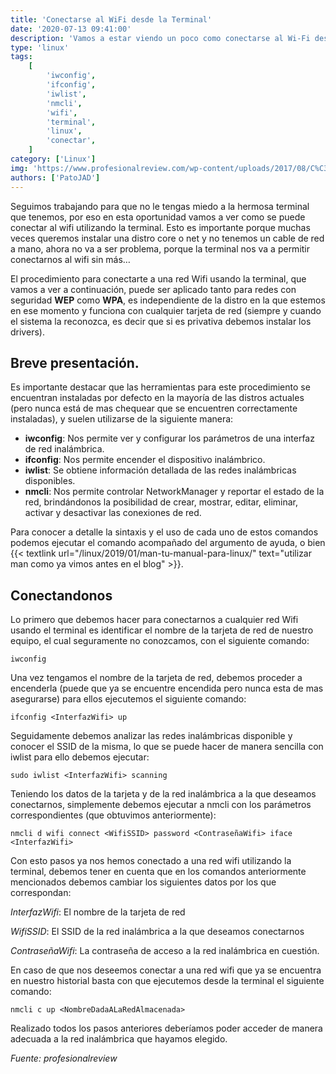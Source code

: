 ```yaml
---
title: 'Conectarse al WiFi desde la Terminal'
date: '2020-07-13 09:41:00'
description: 'Vamos a estar viendo un poco como conectarse al Wi-Fi desde la Terminal de nuestro Linux'
type: 'linux'
tags:
    [
        'iwconfig',
        'ifconfig',
        'iwlist',
        'nmcli',
        'wifi',
        'terminal',
        'linux',
        'conectar',
    ]
category: ['Linux']
img: 'https://www.profesionalreview.com/wp-content/uploads/2017/08/C%C3%B3mo-conectarte-a-una-red-Wifi-usando-la-terminal.jpg'
authors: ['PatoJAD']
---
```


Seguimos trabajando para que no le tengas miedo a la hermosa terminal que tenemos, por eso en esta oportunidad vamos a ver como se puede conectar al wifi utilizando la terminal. Esto es importante porque muchas veces queremos instalar una distro core o net y no tenemos un cable de red a mano, ahora no va a ser problema, porque la terminal nos va a permitir conectarnos al wifi sin más…

El procedimiento para conectarte a una red Wifi usando la terminal, que vamos a ver a continuación, puede ser aplicado tanto para redes con seguridad **WEP** como **WPA**, es independiente de la distro en la que estemos en ese momento y funciona con cualquier tarjeta de red (siempre y cuando el sistema la reconozca, es decir que si es privativa debemos instalar los drivers).

## Breve presentación.

Es importante destacar que las herramientas para este procedimiento se encuentran instaladas por defecto en la mayoría de las distros actuales (pero nunca está de mas chequear que se encuentren correctamente instaladas), y suelen utilizarse de la siguiente manera:

-   **iwconfig**: Nos permite ver y configurar los parámetros de una interfaz de red inalámbrica.
-   **ifconfig**: Nos permite encender el dispositivo inalámbrico.
-   **iwlist**: Se obtiene información detallada de las redes inalámbricas disponibles.
-   **nmcli**: Nos permite controlar NetworkManager y reportar el estado de la red, brindándonos la posibilidad de crear, mostrar, editar, eliminar, activar y desactivar las conexiones de red.

Para conocer a detalle la sintaxis y el uso de cada uno de estos comandos podemos ejecutar el comando acompañado del argumento de ayuda, o bien {{< textlink url="/linux/2019/01/man-tu-manual-para-linux/" text="utilizar man como ya vimos antes en el blog" >}}.

## Conectandonos

Lo primero que debemos hacer para conectarnos a cualquier red Wifi usando el terminal es identificar el nombre de la tarjeta de red de nuestro equipo, el cual seguramente no conozcamos, con el siguiente comando:

    iwconfig

Una vez tengamos el nombre de la tarjeta de red, debemos proceder a encenderla (puede que ya se encuentre encendida pero nunca esta de mas asegurarse) para ellos ejecutemos el siguiente comando:

    ifconfig <InterfazWifi> up

Seguidamente debemos analizar las redes inalámbricas disponible y conocer el SSID de la misma, lo que se puede hacer de manera sencilla con iwlist para ello debemos ejecutar:

    sudo iwlist <InterfazWifi> scanning

Teniendo los datos de la tarjeta y de la red inalámbrica a la que deseamos conectarnos, simplemente debemos ejecutar a nmcli con los parámetros correspondientes (que obtuvimos anteriormente):

    nmcli d wifi connect <WifiSSID> password <ContraseñaWifi> iface <InterfazWifi>

Con esto pasos ya nos hemos conectado a una red wifi utilizando la terminal, debemos tener en cuenta que en los comandos anteriormente mencionados debemos cambiar los siguientes datos por los que correspondan:

_InterfazWifi_: El nombre de la tarjeta de red

_WifiSSID_: El SSID de la red inalámbrica a la que deseamos conectarnos

_ContraseñaWifi_: La contraseña de acceso a la red inalámbrica en cuestión.

En caso de que nos deseemos conectar a una red wifi que ya se encuentra en nuestro historial basta con que ejecutemos desde la terminal el siguiente comando:

    nmcli c up <NombreDadaALaRedAlmacenada>

Realizado todos los pasos anteriores deberíamos poder acceder de manera adecuada a la red inalámbrica que hayamos elegido.

_Fuente: profesionalreview_
